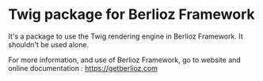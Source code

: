 # Twig package for Berlioz Framework

It's a package to use the Twig rendering engine in Berlioz Framework.
It shouldn't be used alone.

For more information, and use of Berlioz Framework, go to website and online documentation :
https://getberlioz.com